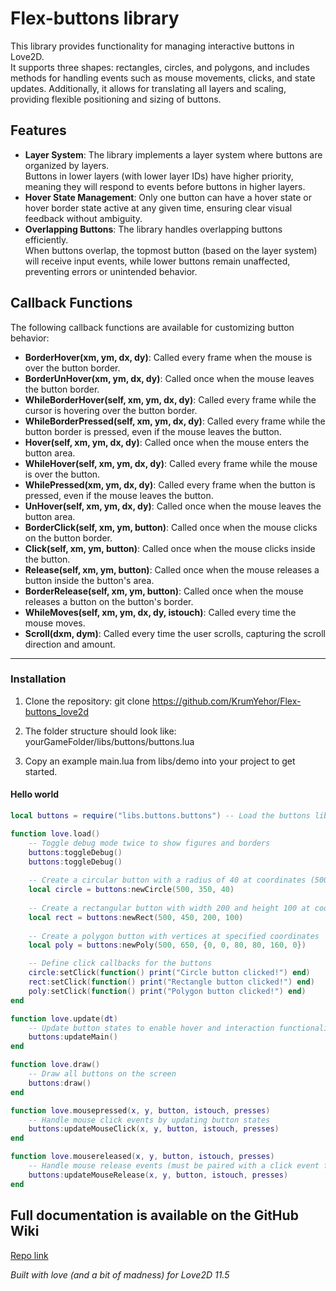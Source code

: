 # Flex-buttons library

This library provides functionality for managing interactive buttons in Love2D.  
It supports three shapes: rectangles, circles, and polygons, and includes methods for handling events such as mouse movements, clicks, and state updates. Additionally, it allows for translating all layers and scaling, providing flexible positioning and sizing of buttons.

## Features

- **Layer System**: The library implements a layer system where buttons are organized by layers.  
  Buttons in lower layers (with lower layer IDs) have higher priority, meaning they will respond to events before buttons in higher layers.
- **Hover State Management**: Only one button can have a hover state or hover border state active at any given time, ensuring clear visual feedback without ambiguity.
- **Overlapping Buttons**: The library handles overlapping buttons efficiently.  
  When buttons overlap, the topmost button (based on the layer system) will receive input events, while lower buttons remain unaffected, preventing errors or unintended behavior.

## Callback Functions

The following callback functions are available for customizing button behavior:

- **BorderHover(xm, ym, dx, dy)**: Called every frame when the mouse is over the button border.
- **BorderUnHover(xm, ym, dx, dy)**: Called once when the mouse leaves the button border.
- **WhileBorderHover(self, xm, ym, dx, dy)**: Called every frame while the cursor is hovering over the button border.
- **WhileBorderPressed(self, xm, ym, dx, dy)**: Called every frame while the button border is pressed, even if the mouse leaves the button.
- **Hover(self, xm, ym, dx, dy)**: Called once when the mouse enters the button area.
- **WhileHover(self, xm, ym, dx, dy)**: Called every frame while the mouse is over the button.
- **WhilePressed(xm, ym, dx, dy)**: Called every frame when the button is pressed, even if the mouse leaves the button.
- **UnHover(self, xm, ym, dx, dy)**: Called once when the mouse leaves the button area.
- **BorderClick(self, xm, ym, button)**: Called once when the mouse clicks on the button border.
- **Click(self, xm, ym, button)**: Called once when the mouse clicks inside the button.
- **Release(self, xm, ym, button)**: Called once when the mouse releases a button inside the button's area.
- **BorderRelease(self, xm, ym, button)**: Called once when the mouse releases a button on the button's border.
- **WhileMoves(self, xm, ym, dx, dy, istouch)**: Called every time the mouse moves.
- **Scroll(dxm, dym)**: Called every time the user scrolls, capturing the scroll direction and amount.

---


### Installation
1. Clone the repository:
   git clone https://github.com/KrumYehor/Flex-buttons_love2d

2. The folder structure should look like:
   yourGameFolder/libs/buttons/buttons.lua

3. Copy an example main.lua from libs/demo into your project to get started.


#### Hello world
```lua
local buttons = require("libs.buttons.buttons") -- Load the buttons library into the 'buttons' table

function love.load()
    -- Toggle debug mode twice to show figures and borders
    buttons:toggleDebug()
    buttons:toggleDebug()
    
    -- Create a circular button with a radius of 40 at coordinates (500, 350)
    local circle = buttons:newCircle(500, 350, 40)
    
    -- Create a rectangular button with width 200 and height 100 at coordinates (500, 450)
    local rect = buttons:newRect(500, 450, 200, 100)
    
    -- Create a polygon button with vertices at specified coordinates
    local poly = buttons:newPoly(500, 650, {0, 0, 80, 80, 160, 0})

    -- Define click callbacks for the buttons
    circle:setClick(function() print("Circle button clicked!") end)
    rect:setClick(function() print("Rectangle button clicked!") end)
    poly:setClick(function() print("Polygon button clicked!") end)
end

function love.update(dt)
    -- Update button states to enable hover and interaction functionality
    buttons:updateMain()
end

function love.draw()
    -- Draw all buttons on the screen
    buttons:draw()
end

function love.mousepressed(x, y, button, istouch, presses)
    -- Handle mouse click events by updating button states
    buttons:updateMouseClick(x, y, button, istouch, presses)
end

function love.mousereleased(x, y, button, istouch, presses)
    -- Handle mouse release events (must be paired with a click event for proper functionality)
    buttons:updateMouseRelease(x, y, button, istouch, presses)
end

```

## Full documentation is available on the GitHub Wiki
[Repo link](https://github.com/KrumYehor/Flex-buttons_love2d)


_Built with love (and a bit of madness) for Love2D 11.5_
